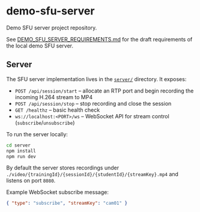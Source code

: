 # demo-sfu-server

Demo SFU server project repository.

See [DEMO_SFU_SERVER_REQUIREMENTS.md](DEMO_SFU_SERVER_REQUIREMENTS.md) for the draft requirements of the local demo SFU server.

## Server

The SFU server implementation lives in the [`server/`](server) directory. It exposes:

- `POST /api/session/start` – allocate an RTP port and begin recording the incoming H.264 stream to MP4
- `POST /api/session/stop` – stop recording and close the session
- `GET /healthz` – basic health check
- `ws://localhost:<PORT>/ws` – WebSocket API for stream control (`subscribe`/`unsubscribe`)

To run the server locally:

```bash
cd server
npm install
npm run dev
```

By default the server stores recordings under
`./video/{trainingId}/{sessionId}/{studentId}/{streamKey}.mp4` and listens on
port `8080`.

Example WebSocket subscribe message:

```json
{ "type": "subscribe", "streamKey": "cam01" }
```
